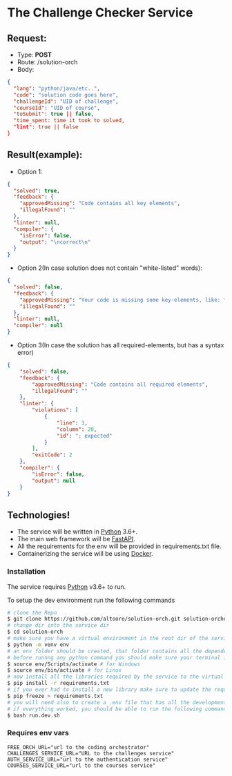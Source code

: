 # The Challenge Checker Service

## Request:

- Type: <b>POST</b>
- Route: /solution-orch
- Body:

```json
{
  "lang": "python/java/etc..",
  "code": "solution code goes here",
  "challengeId": "UID of challenge",
  "courseId": "UID of course",
  "toSubmit": true || false,
  "time_spent: time it took to solved,
  "lint": true || false
}
```

## Result(example):

- Option 1:

```json
{
  "solved": true,
  "feedback": {
    "approvedMissing": "Code contains all key elements",
    "illegalFound": ""
  },
  "linter": null,
  "compiler": {
    "isError": false,
    "output": "\ncorrect\n"
  }
}
```

- Option 2(In case solution does not contain "white-listed" words):

```json
{
  "solved": false,
  "feedback": {
    "approvedMissing": "Your code is missing some key-elements, like: for, if",
    "illegalFound": ""
  },
  "linter": null,
  "compiler": null
}
```

- Option 3(In case the solution has all required-elements, but has a syntax error)
```json
{
    "solved": false,
    "feedback": {
        "approvedMissing": "Code contains all required elements",
        "illegalFound": ""
    },
    "linter": {
        "violations": [
            {
                "line": 3,
                "column": 20,
                "id": "; expected"
            }
        ],
        "exitCode": 2
    },
    "compiler": {
        "isError": false,
        "output": null
    }
}
```

## Technologies!

- The service will be written in [Python](https://python.org/) 3.6+.
- The main web framework will be [FastAPI](https://fastapi.tiangolo.com/).
- All the requirements for the env will be provided in requirements.txt file.
- Containerizing the service will be using [Docker](https://www.docker.com/).

### Installation

The service requires [Python](https://python.org/) v3.6+ to run.

To setup the dev environment run the following commands

```sh
# clone the Repo
$ git clone https://github.com/altooro/solution-orch.git solution-orchestrator
# change dir into the service dir
$ cd solution-orch
# make sure you have a virtual environment in the root dir of the service by running
$ python -m venv env
# an env folder should be created, that folder contains all the dependecies the service will need
# before runnng any python command you should make sure your terminal is using the virtual environment
$ source env/Scripts/activate # for Windows
$ source env/bin/activate # for Linux
# now install all the libraries required by the service to the virtual environment by running
$ pip install -r requirements.txt
# if you ever had to install a new library make sure to update the requirements.txt
$ pip freeze > requirements.txt
# you will need also to create a .env file that has all the development environment variables for the service
# if everything worked, you should be able to run the following command to start the server
$ bash run.dev.sh
```

### Requires env vars

```env
FREE_ORCH_URL="url to the coding orchestrator"
CHALLENGES_SERVICE_URL="URL to the challenges service"
AUTH_SERVICE_URL="url to the authentication service"
COURSES_SERVICE_URL="url to the courses service"
```
